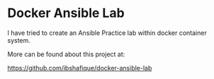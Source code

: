 # Docker Ansible Lab

I have tried to create an Ansible Practice lab within docker container system.

More can be found about this project at:

https://github.com/ibshafique/docker-ansible-lab
